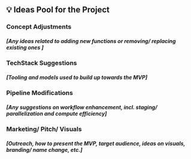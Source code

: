 ## 💡 Ideas Pool for the Project


### Concept Adjustments
##### [Any ideas related to adding new functions or removing/ replacing existing ones ]



### TechStack Suggestions
#####  [Tooling and models used to build up towards the MVP]



### Pipeline Modifications
#####  [Any suggestions on workflow enhancement, incl. staging/ parallelization and compute efficiency]




### Marketing/ Pitch/ Visuals
##### [Outreach, how to present the MVP, target audience, ideas on visuals, branding/ name change, etc.]
